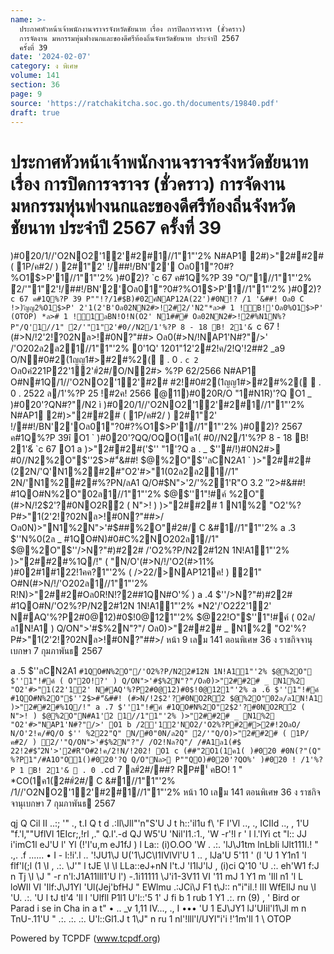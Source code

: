 ```yaml
---
name: >-
  ประกาศหัวหน้าเจ้าพนักงานจราจรจังหวัดชัยนาท เรื่อง การปิดการจราจร (ชั่วคราว)
  การจัดงาน มหกรรมหุ่นฟางนกและของดีศรีท้องถิ่นจังหวัดชัยนาท ประจำปี 2567
  ครั้งที่ 39
date: '2024-02-07'
category: ง พิเศษ
volume: 141
section: 36
page: 9
source: 'https://ratchakitcha.soc.go.th/documents/19840.pdf'
draft: true
---
```


# ประกาศหัวหน้าเจ้าพนักงานจราจรจังหวัดชัยนาท เรื่อง การปิดการจราจร (ชั่วคราว) การจัดงาน มหกรรมหุ่นฟางนกและของดีศรีท้องถิ่นจังหวัดชัยนาท ประจำปี 2567 ครั้งที่ 39

)#020/1//'O2NO2'12'#2#1//1"1"'2% N#AP1 2#)>"2##2# ( 1P/ค#2/ ) 2#1"2' !/##!/BN'2' Oล01"?0#?%O1$>P'1//1"1"'2% )#0ํ2)? `c 67 ค#1Q%?P 39 "O/"1//1"1"'2% ํ2/'"1"2'!/##!/BN'2'Oล01"?0#?%O1$>P'1//1"1"'2% )#0ํ2)? `c 67 ค#1Q%?P 39 P""!?/1#$B)#02ค์NAP12A(22')#0N!? /1 '&##! Oล0 C !>)ัญญ2%O1$>P' 2'1(2'B'Oล02NN2#>!2#ํ2/'N2"*ล># 1 !์B!'Oล0%O1$>P' (OTOP) *ล># 1 !์1ลBN!O!N(O2' N1### Oล02NN2#>!2#%N1N%?P"/Q'1//1" ํ2/'"1"2'#0//N2/1'%?P 8 - 18 B! 21'&์ `c 67 ! (#>N/!2'2!?02Nล>!#0N?"##> Oล0(#>N/!NAP1'N#?"/>' /'O202ล2ล21//1"1"'2% 0'1Q' 1201"1ํ2'2#2!ค/2!Q'!2##2 _a9 O/N#0#2(1ญญ1#>#2#%2(  . 0 . `c 2 ` Oล0คํ221P2ํ2'12'#ํ2#/O/N2#> %?P 62/2566 N#AP1 O#N#1Q/1//'O2NO2'12'#2# #2!#0#2(1ญญ1#>#2#%2(  . 0 . 2522 ล/1'%?P 25 !#2ค! 2566 @11)#020R/O "1#N1R)'?Q O1 _ )#020'?QN#?"/N2 ì )#020/1//'O2NO2'12'#2#1//1"1"'2% N#AP1 2#)>"2##2# ( 1P/ค#2/ ) 2#1"2' !/##!/BN'2'Oล01"?0#?%O1$>P'1//1"1"'2% )#0ํ2)? 2567 ค#1Q%?P 39î O1 ` )#020'?QQ/OQO(1ค1( #0//N2/1'%?P 8 - 18 B! 21'&์ `c 67 O1 a )>"2##2#('$'' "1'?Q a . _ $''#/!)#0N2#> #0//N2%2O"$''2$>#"์&##! $@%2O"$''ลCN2A1 ` )>"2##2#(22N/'Q'N1%2#2#"O2'#>"1(02ล2ล21//1" 2N/'N1%2#2#%?PN/ลA1 Q/O#$N">'2/'%21'R"O 3.2 $''2$>#&##! #1QO#N%2O"02ล1//1"1"'2% $@$''1"!#ค์ %2O" (#>N/!2$2'?#0NO2R้2 ( N">! ) )>"2##2# 1 N1%2 "O2'%?P#>"1(2'2!?02Nล>!#0N?"##>/ Oล0N)>"N1%2N">'#$##%2O"#ํ2#/ C &#1//1"1"'2% a .3 $''N%0(2ล _ #1QO#N)#0#C%2NO202ล1//1" $@%2O"$''/>N?"#)#22# /'O2%?P/N22#1ํ2N 1N!A11"'2% )>"2##2#%1Q/!" ( "N/O'(#>N/!/'O2(#>11% )#02#1#122!1คค?1"'2% ( />22/>NAP121ค! ) ํ21" O#N(#>N/!/'O202ล1//1"1"'2% R!N)>"2##2#Oล0R!N!?2##1QN#O'%์ ) a .4 $''/>N?"#)#22# #1QO#N/'O2%?P/N22#1ํ2N 1N!A11"'2% *N2'/'O22ํ2'12' N#AQ'%?P2#0@12)#0$!0@121"'2% $@22!O"$''1"!#ค์ ( 02ล/ล1N!A1 ) Q/ON">'#$%2N"?"/ Oล0)>"2##2# _ N1%2 "O2'%?P#>"1(2'2!?02Nล>!#0N?"##>/ หน้า 9 เลม 141 ตอนพิเศษ 36 ง ราชกิจจานุเบกษา 7 กุมภาพันธ 2567

a .5 $''ลCN2A1 ` #1QO#N%2O"/'O2%?P/N22#1ํ2N 1N!A11"'2% $@%2O" $''1"!#ค์ ( O"2O!?' ) Q/ON">'#$%2N"?"/Oล0)>"2##2# _ N1%2 "O2'#>"1(2ํ2'12' N#AQ'%?P2#0@12)#0$!0@121"'2% a .6 $''1"!#ค์ #1QO#N%2O"$''2$>#"์&##! (#>N/!2$2'?#0NO2R้2 $@%2O"02ล/ล1N!A1 )>"2##2#%1Q/!" a .7 $''1"!#ค์ #1QO#N%2O"2$2'?#0NO2R้2 ( N">! ) $@%2O"N#A1'ํ2 1//1"1"'2% )>"2##2# _ N1%2 "O2'#>"NAP1'N#?"/>' O1 b /2'12'NO2/'O2%?P#2#>2#!2OลO/ N/O'2!ค/#Q/O $'' %222"Q" N/#0"0N/ล2Q" ํ2/'"Q/O)>"2##2# ( 1P/ค#2/ ) ํ2/'"Q/ON">'#$%2N"?"/ /O2!Nล?Q"/ /#A1ล1(#$ 22!2#$"ํ2N'>'2#R"O#2!ค/2!N/!202! O1 c (##"2O1(1ค1( )#020 #0N(?"(Q" %?P1"/#A1O"O1()#020'?Q Q/O"Nล> P""QO)#020'?QO%' )#020 ! /1'%?P 1 B! 21'&์  . 0 . `cd 7 ล#ํ2#/##? RP#'์ คBO! 1 " *CO(1ค1(2##ํ2#/ C &#1//1"1"'2% /1//'O2NO2'12'#2#1//1"1"'2% หน้า 10 เลม 141 ตอนพิเศษ 36 ง ราชกิจจานุเบกษา 7 กุมภาพันธ 2567

qj Q Cil II ..:; '" ., t.I Q t d .:Il\Jll"'n"S'U J t h::'il1u f\ 'F I'Vl .., ., ICIId .., , 1'U "f.'l,""UflVl 1EIcr;,!rl ,." Q.I'.-d QJ W5'U 'Nil'I1.:1., 'W -r'!l r ' I l.'lYi ct "l:: JJ i'imC1l eJ'U l' Yl (!'I'u,m eJ1fJ ) l La:: (i)O.OO 'W . .:. 'lJ\J1tm lnLbli lJlt111l.! " .,. .f ...... • I - l:!i'.l .. '!JU1\J U('1\JC\I1IVlVl'U 1 .. , lJa'U 5'11 ' (l 'U 1 Y1n1 'l flf'l(;l (1 \I , .:. \J'" l tJE \I \I LLa::eJ+nN l't.J 'I1lJ'lJ , (i)ci Q'10 'U .:. eh'W1 f:J n Tj \I \J " -r n'l:J1A11lll1'U l') -.1i11111 \J'i1-3V11 VI '11 mJ 1 Y1 m 'Ill n1 'l L loWIl VI 'Ilf:J\J1Yl 'Ul(Jej'bfHJ " EWlmu .:JCi\J F1 t\J:: n"i"il.! III WfEllJ nu \I 'U. .:. 'U l tJ tl'4 'll l 'Ulfll P1l1 U'l::'5 1' J fi b 1 rub 1 Y1 .:. rn (9) , ' Bird or Parad i se in Cha in a t" • .. _v 1,11 IV..., ., I ••• 'U 1 EJ\JY1 lJ'UIil'l1\Jl m n TnU-.11'U " .:. .:. .:. U'l::Gl1.J t 1\J" n ru 1 nl'!lll'l/UYl"i'i !'1m'll 1 \ OTOP





Powered by TCPDF (www.tcpdf.org)
